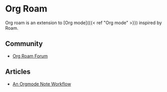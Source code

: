 # Org Roam

Org roam is an extension to [Org mode]({{< ref "Org mode" >}}) inspired by Roam.

## Community
-   [Org Roam Forum](https://org-roam.discourse.group/)


## Articles
-   [An Orgmode Note Workflow](https://rgoswami.me/posts/org-note-workflow/)

